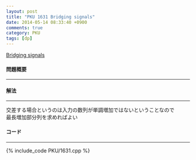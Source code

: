 ```yaml
---
layout: post
title: "PKU 1631 Bridging signals"
date: 2014-05-14 08:33:40 +0900
comments: true
category: PKU
tags: [dp]
---
```


[Bridging signals](http://poj.org/problem?id=1631)

#### 問題概要

****

#### 解法

****

交差する場合というのは入力の数列が単調増加ではないということなので  
最長増加部分列を求めればよい  

#### コード

****

{% include_code PKU/1631.cpp %}
